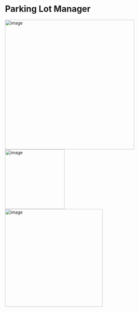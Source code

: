# Parking Lot Manager
<img width="428" alt="image" src="https://github.com/moksh2212/parking_managment/assets/75446958/28510ec7-a226-4d7f-b397-61ff801a8e97">
<img width="197" alt="image" src="https://github.com/moksh2212/parking_managment/assets/75446958/14561a1c-029b-4969-8f8e-7c8b77febf33">
<img width="323" alt="image" src="https://github.com/moksh2212/parking_managment/assets/75446958/13d655f4-032d-443d-bb22-1a1f71596545">
